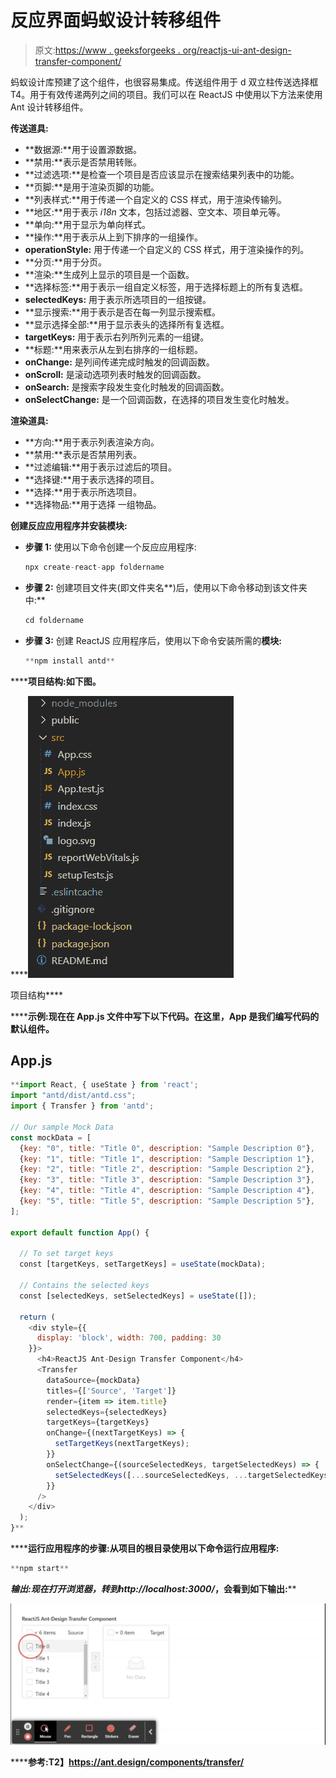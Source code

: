 # 反应界面蚂蚁设计转移组件

> 原文:[https://www . geeksforgeeks . org/reactjs-ui-ant-design-transfer-component/](https://www.geeksforgeeks.org/reactjs-ui-ant-design-transfer-component/)

蚂蚁设计库预建了这个组件，也很容易集成。传送组件用于 d 双立柱传送选择框T4。用于有效传递两列之间的项目。我们可以在 ReactJS 中使用以下方法来使用 Ant 设计转移组件。

**传送道具:**

*   **数据源:**用于设置源数据。
*   **禁用:**表示是否禁用转账。
*   **过滤选项:**是检查一个项目是否应该显示在搜索结果列表中的功能。
*   **页脚:**是用于渲染页脚的功能。
*   **列表样式:**用于传递一个自定义的 CSS 样式，用于渲染传输列。
*   **地区:**用于表示 *i18n* 文本，包括过滤器、空文本、项目单元等。
*   **单向:**用于显示为单向样式。
*   **操作:**用于表示从上到下排序的一组操作。
*   **operationStyle:** 用于传递一个自定义的 CSS 样式，用于渲染操作的列。
*   **分页:**用于分页。
*   **渲染:**生成列上显示的项目是一个函数。
*   **选择标签:**用于表示一组自定义标签，用于选择标题上的所有复选框。
*   **selectedKeys:** 用于表示所选项目的一组按键。
*   **显示搜索:**用于表示是否在每一列显示搜索框。
*   **显示选择全部:**用于显示表头的选择所有复选框。
*   **targetKeys:** 用于表示右列所列元素的一组键。
*   **标题:**用来表示从左到右排序的一组标题。
*   **onChange:** 是列间传递完成时触发的回调函数。
*   **onScroll:** 是滚动选项列表时触发的回调函数。
*   **onSearch:** 是搜索字段发生变化时触发的回调函数。
*   **onSelectChange:** 是一个回调函数，在选择的项目发生变化时触发。

**渲染道具:**

*   **方向:**用于表示列表渲染方向。
*   **禁用:**表示是否禁用列表。
*   **过滤编辑:**用于表示过滤后的项目。
*   **选择键:**用于表示选择的项目。
*   **选择:**用于表示所选项目。
*   **选择物品:**用于选择
    一组物品。

**创建反应应用程序并安装模块:**

*   **步骤 1:** 使用以下命令创建一个反应应用程序:

    ```jsx
    npx create-react-app foldername
    ```

*   **步骤 2:** 创建项目文件夹(即文件夹名**)后，使用以下命令移动到该文件夹中:**

    ```jsx
    cd foldername
    ```

*   **步骤 3:** 创建 ReactJS 应用程序后，使用以下命令安装所需的****模块:****

    ```jsx
    **npm install antd**
    ```

******项目结构:**如下图。****

****![](img/f04ae0d8b722a9fff0bd9bd138b29c23.png)

项目结构**** 

******示例:**现在在 **App.js** 文件中写下以下代码。在这里，App 是我们编写代码的默认组件。****

## ****App.js****

```jsx
**import React, { useState } from 'react';
import "antd/dist/antd.css";
import { Transfer } from 'antd';

// Our sample Mock Data
const mockData = [
  {key: "0", title: "Title 0", description: "Sample Description 0"}, 
  {key: "1", title: "Title 1", description: "Sample Description 1"},
  {key: "2", title: "Title 2", description: "Sample Description 2"},
  {key: "3", title: "Title 3", description: "Sample Description 3"},
  {key: "4", title: "Title 4", description: "Sample Description 4"},
  {key: "5", title: "Title 5", description: "Sample Description 5"},
];

export default function App() {

  // To set target keys
  const [targetKeys, setTargetKeys] = useState(mockData);

  // Contains the selected keys
  const [selectedKeys, setSelectedKeys] = useState([]);

  return (
    <div style={{
      display: 'block', width: 700, padding: 30
    }}>
      <h4>ReactJS Ant-Design Transfer Component</h4>
      <Transfer
        dataSource={mockData}
        titles={['Source', 'Target']}
        render={item => item.title}
        selectedKeys={selectedKeys}
        targetKeys={targetKeys}
        onChange={(nextTargetKeys) => {
          setTargetKeys(nextTargetKeys);
        }}
        onSelectChange={(sourceSelectedKeys, targetSelectedKeys) => {
          setSelectedKeys([...sourceSelectedKeys, ...targetSelectedKeys]);
        }}
      />
    </div>
  );
}**
```

******运行应用程序的步骤:**从项目的根目录使用以下命令运行应用程序:****

```jsx
**npm start**
```

******输出:**现在打开浏览器，转到***http://localhost:3000/***，会看到如下输出:****

****![](img/a1775b8cc52cccd18405f71566459591.png)****

******参考:**T2】https://ant.design/components/transfer/****